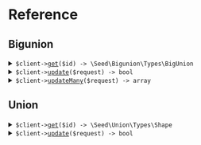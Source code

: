 # Reference
## Bigunion
<details><summary><code>$client-><a href="/Seed/Bigunion/BigunionClient.php">get</a>($id) -> \Seed\Bigunion\Types\BigUnion</code></summary>
<dl>
<dd>

#### 🔌 Usage

<dl>
<dd>

<dl>
<dd>

```php
$client->bigunion->get(
    id: $id,
);
```
</dd>
</dl>
</dd>
</dl>

#### ⚙️ Parameters

<dl>
<dd>

<dl>
<dd>

**$id:** `string` 
    
</dd>
</dl>
</dd>
</dl>


</dd>
</dl>
</details>

<details><summary><code>$client-><a href="/Seed/Bigunion/BigunionClient.php">update</a>($request) -> bool</code></summary>
<dl>
<dd>

#### 🔌 Usage

<dl>
<dd>

<dl>
<dd>

```php
$client->bigunion->update(
    $request,
);
```
</dd>
</dl>
</dd>
</dl>

#### ⚙️ Parameters

<dl>
<dd>

<dl>
<dd>

**$request:** `\Seed\Bigunion\Types\BigUnion` 
    
</dd>
</dl>
</dd>
</dl>


</dd>
</dl>
</details>

<details><summary><code>$client-><a href="/Seed/Bigunion/BigunionClient.php">updateMany</a>($request) -> array</code></summary>
<dl>
<dd>

#### 🔌 Usage

<dl>
<dd>

<dl>
<dd>

```php
$client->bigunion->updateMany(
    $request,
);
```
</dd>
</dl>
</dd>
</dl>

#### ⚙️ Parameters

<dl>
<dd>

<dl>
<dd>

**$request:** `array` 
    
</dd>
</dl>
</dd>
</dl>


</dd>
</dl>
</details>

## Union
<details><summary><code>$client-><a href="/Seed/Union/UnionClient.php">get</a>($id) -> \Seed\Union\Types\Shape</code></summary>
<dl>
<dd>

#### 🔌 Usage

<dl>
<dd>

<dl>
<dd>

```php
$client->union->get(
    id: $id,
);
```
</dd>
</dl>
</dd>
</dl>

#### ⚙️ Parameters

<dl>
<dd>

<dl>
<dd>

**$id:** `string` 
    
</dd>
</dl>
</dd>
</dl>


</dd>
</dl>
</details>

<details><summary><code>$client-><a href="/Seed/Union/UnionClient.php">update</a>($request) -> bool</code></summary>
<dl>
<dd>

#### 🔌 Usage

<dl>
<dd>

<dl>
<dd>

```php
$client->union->update(
    $request,
);
```
</dd>
</dl>
</dd>
</dl>

#### ⚙️ Parameters

<dl>
<dd>

<dl>
<dd>

**$request:** `\Seed\Union\Types\Shape` 
    
</dd>
</dl>
</dd>
</dl>


</dd>
</dl>
</details>
